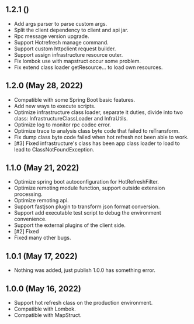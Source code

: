 

## 1.2.1 ()

- Add args parser to parse custom args.
- Split the client dependency to client and api jar.
- Rpc message version upgrade.
- Support Hotrefresh manage command.
- Support custom httpclient request builder.
- Support assign infrastructure resource outer.
- Fix lombok use with mapstruct occur some problem.
- Fix extend class loader getResource... to load own resources.


## 1.2.0 (May 28, 2022)

- Compatible with some Spring Boot basic features.
- Add new ways to execute scripts.
- Optimize infrastructure class loader, separate it duties, divide into two class: InfrastructureClassLoader and InfraUtils.
- Optimize log to monitor rpc codec error.
- Optimize trace to analysis class byte code that failed to reTransform.
- Fix dump class byte code failed when hot refresh not been able to work.
- [#3] Fixed infrastructure's class has been app class loader to load to lead to ClassNotFoundException.


## 1.1.0 (May 21, 2022)

- Optimize spring boot autoconfiguration for HotRefreshFilter.
- Optimize remoting module function, support outside extension processing.
- Optimize remoting api.
- Support fastjson plugin to transform json format conversion.
- Support add executable test script to debug the environment convenience.
- Support the external plugins of the client side.
- [#2] Fixed
- Fixed many other bugs.



## 1.0.1 (May 17, 2022)

- Nothing was added, just publish 1.0.0 has something error.



## 1.0.0 (May 16, 2022)

- Support hot refresh class on the production environment.
- Compatible with Lombok.
- Compatible with MapStruct.



